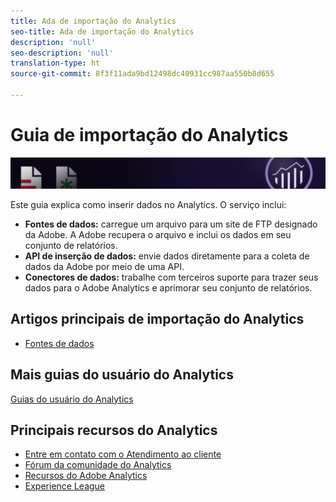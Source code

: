 ```yaml
---
title: Ada de importação do Analytics
seo-title: Ada de importação do Analytics
description: 'null'
seo-description: 'null'
translation-type: ht
source-git-commit: 8f3f11ada9bd12498dc40931cc987aa550b8d655

---
```



# Guia de importação do Analytics

![Banner](../../assets/doc_banner_import.png)

Este guia explica como inserir dados no Analytics. O serviço inclui:

* **Fontes de dados:** carregue um arquivo para um site de FTP designado da Adobe. A Adobe recupera o arquivo e inclui os dados em seu conjunto de relatórios.
* **API de inserção de dados:** envie dados diretamente para a coleta de dados da Adobe por meio de uma API.
* **Conectores de dados:** trabalhe com terceiros suporte para trazer seus dados para o Adobe Analytics e aprimorar seu conjunto de relatórios.

## Artigos principais de importação do Analytics

* [Fontes de dados](c-data-sources/datasrc-home.md)

## Mais guias do usuário do Analytics

[Guias do usuário do Analytics](/help/landing/home.md)

## Principais recursos do Analytics

* [Entre em contato com o Atendimento ao cliente](https://helpx.adobe.com/br/contact/enterprise-support.ec.html)
* [Fórum da comunidade do Analytics](https://forums.adobe.com/community/experience-cloud/analytics-cloud/analytics)
* [Recursos do Adobe Analytics](https://forums.adobe.com/message/10660755)
* [Experience League](https://experienceleague.adobe.com/?lang=br#recommended/solutions/analytics)

